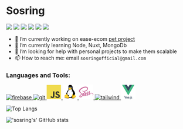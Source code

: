 
# Sosring
![](https://img.shields.io/badge/OS-Mint-informational?style=flat&logoColor=white&color=#9147FF)
![](https://img.shields.io/badge/WM-i3wm-informational?style=flat&logoColor=white&color=#9147FF)
![](https://img.shields.io/badge/Shell-Bash-informational?style=flat&logoColor=white&color=#9147FF)
![](https://img.shields.io/badge/Editor-Vim-informational?style=flat&logoColor=white&color=#9147FF)
![](https://img.shields.io/badge/Language-Javascript-informational?style=flat&logoColor=white&color=#9147FF)
![](https://img.shields.io/badge/Framework-Vue-informational?style=flat&logoColor=white&color=#9147FF)

- 🔭 I’m currently working on ease-ecom [pet project](https://ease-7f317.firebaseapp.com/)
- 🌱 I’m currently learning Node, Nuxt, MongoDb
- 🤔 I’m looking for help with personal projects to make them scalable
- 📫 How to reach me: email `sosringofficial@gmail.com`


<h3 align="left">Languages and Tools:</h3>
<p align="left"> <a href="https://firebase.google.com/" target="_blank" rel="noreferrer"> <img src="https://www.vectorlogo.zone/logos/firebase/firebase-icon.svg" alt="firebase" width="40" height="40"/> </a> <a href="https://git-scm.com/" target="_blank" rel="noreferrer"> <img src="https://www.vectorlogo.zone/logos/git-scm/git-scm-icon.svg" alt="git" width="40" height="40"/> </a> <a href="https://developer.mozilla.org/en-US/docs/Web/JavaScript" target="_blank" rel="noreferrer"> <img src="https://raw.githubusercontent.com/devicons/devicon/master/icons/javascript/javascript-original.svg" alt="javascript" width="40" height="40"/> </a> <a href="https://www.linux.org/" target="_blank" rel="noreferrer"> <img src="https://raw.githubusercontent.com/devicons/devicon/master/icons/linux/linux-original.svg" alt="linux" width="40" height="40"/> </a> <a href="https://sass-lang.com" target="_blank" rel="noreferrer"> <img src="https://raw.githubusercontent.com/devicons/devicon/master/icons/sass/sass-original.svg" alt="sass" width="40" height="40"/> </a> <a href="https://tailwindcss.com/" target="_blank" rel="noreferrer"> <img src="https://www.vectorlogo.zone/logos/tailwindcss/tailwindcss-icon.svg" alt="tailwind" width="40" height="40"/> </a> <a href="https://vuejs.org/" target="_blank" rel="noreferrer"> <img src="https://raw.githubusercontent.com/devicons/devicon/master/icons/vuejs/vuejs-original-wordmark.svg" alt="vuejs" width="40" height="40"/> </a>
 
</p>

![Top Langs](https://github-readme-stats.vercel.app/api/top-langs/?username=sosring&layout=compact&theme=gruvbox)

!['sosring's' GitHub stats](https://github-readme-stats.vercel.app/api?username=sosring&show_icons=true&theme=gruvbox)
